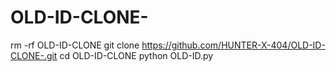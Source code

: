 # OLD-ID-CLONE-

rm -rf OLD-ID-CLONE
git clone https://github.com/HUNTER-X-404/OLD-ID-CLONE-.git
cd OLD-ID-CLONE
python OLD-ID.py
